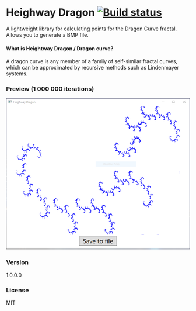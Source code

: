 # Heighway Dragon [![Build status](https://ci.appveyor.com/api/projects/status/44dgdwq8hh9g1cn6?svg=true)](https://ci.appveyor.com/project/LukaszPyrzyk/heighway-dragon)

A lightweight library for calculating points for the Dragon Curve fractal. Allows you to generate a BMP file. 

#### What is Heightway Dragon / Dragon curve?
A dragon curve is any member of a family of self-similar fractal curves, which can be approximated by recursive methods such as Lindenmayer systems.

### Preview (1 000 000 iterations)
[![Preview](https://raw.githubusercontent.com/lukasz-pyrzyk/heighway-dragon/master/SolutionItems/dragonPreview.png)](https://ci.appveyor.com/project/LukaszPyrzyk/heighway-dragon)

### Version
1.0.0.0
### License
MIT



